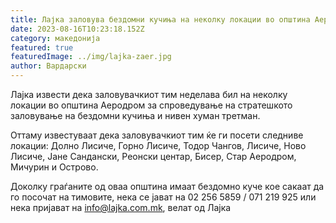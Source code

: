 ```yaml
---
title: Лајка заловува бездомни кучиња на неколку локации во општина Аеродром
date: 2023-08-16T10:23:18.152Z
category: македонија
featured: true
featuredImage: ../img/lajka-zaer.jpg
author: Вардарски
---
```

<!--StartFragment-->

Лајка извести дека заловувачкиот тим неделава бил на неколку локации во општина Аеродром за спроведување на стратешкото заловување на бездомни кучиња и нивен хуман третман.

Оттаму известуваат дека заловувачкиот тим ќе ги посети следниве локации: Долно Лисиче, Горно Лисиче, Тодор Чангов, Лисиче, Ново Лисиче, Јане Сандански, Реонски центар, Бисер, Стар Аеродром, Мичурин и Острово.

Доколку граѓаните од оваа општина имаат бездомно куче кое сакаат да го посочат на тимовите, нека се јават на 02 256 5859 / 071 219 925 или нека пријават на info@lajka.com.mk, велат од Лајка

<!--EndFragment-->